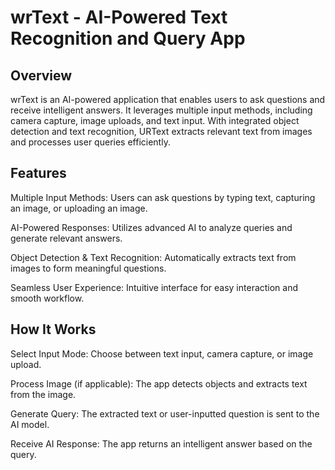 # wrText - AI-Powered Text Recognition and Query App

## Overview

wrText is an AI-powered application that enables users to ask questions and receive intelligent answers. It leverages multiple input methods, including camera capture, image uploads, and text input. With integrated object detection and text recognition, URText extracts relevant text from images and processes user queries efficiently.

## Features

 Multiple Input Methods: Users can ask questions by typing text, capturing an image, or uploading an image.

 AI-Powered Responses: Utilizes advanced AI to analyze queries and generate relevant answers.

 Object Detection & Text Recognition: Automatically extracts text from images to form meaningful questions.

 Seamless User Experience: Intuitive interface for easy interaction and smooth workflow.

## How It Works
 Select Input Mode: Choose between text input, camera capture, or image upload.

Process Image (if applicable): The app detects objects and extracts text from the image.

Generate Query: The extracted text or user-inputted question is sent to the AI model.

 Receive AI Response: The app returns an intelligent answer based on the query.

